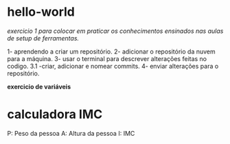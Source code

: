 # hello-world

_exercicio 1 para colocar em praticar os conhecimentos ensinados nas aulas de setup de ferramentas._

1- aprendendo a criar um repositório.
2- adicionar o repositório da nuvem para a máquina.
3- usar o terminal para descrever alterações feitas no codigo.
3.1 -criar, adicionar e nomear commits.
4- enviar alterações para o repositório.

**exercicio de variáveis**

# calculadora IMC

P: Peso da pessoa
A: Altura da pessoa
I: IMC
